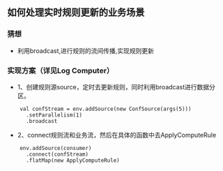 ## 如何处理实时规则更新的业务场景

### 猜想
- 利用broadcast,进行规则的流间传播,实现规则更新


### 实现方案（详见Log Computer）
- 1、创建规则源source，定时去更新规则，同时利用broadcast进行数据分区。
```
    val confStream = env.addSource(new ConfSource(args(5)))
      .setParallelism(1)
      .broadcast
```

- 2、connect规则流和业务流，然后在具体的函数中去ApplyComputeRule
```
    env.addSource(consumer)
      .connect(confStream)
      .flatMap(new ApplyComputeRule)
```